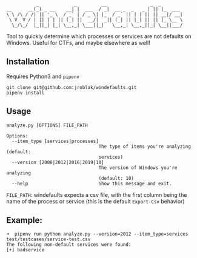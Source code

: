 ```
           _             _         __                _  _
__      __(_) _ __    __| |  ___  / _|  __ _  _   _ | || |_  ___
\ \ /\ / /| || '_ \  / _` | / _ \| |_  / _` || | | || || __|/ __|
 \ V  V / | || | | || (_| ||  __/|  _|| (_| || |_| || || |_ \__ \
  \_/\_/  |_||_| |_| \__,_| \___||_|   \__,_| \__,_||_| \__||___/

```
Tool to quickly determine which processes or services are not defaults on Windows. Useful for CTFs, and maybe elsewhere as well!

## Installation
Requires Python3 and `pipenv`
```
git clone git@github.com:jroblak/windefaults.git
pipenv install
```

## Usage
```
analyze.py [OPTIONS] FILE_PATH

Options:
  --item_type [services|processes]
                                  The type of items you're analyzing (default:
                                  services)
  --version [2008|2012|2016|2019|10]
                                  The version of Windows you're analyzing
                                  (default: 10)
  --help                          Show this message and exit.
```
`FILE_PATH`: windefaults expects a csv file, with the first column being the name of the process
or service (this is the default `Export-Csv` behavior)

## Example:
```
➜  pipenv run python analyze.py --version=2012 --item_type=services test/testcases/service-test.csv
The following non-default services were found:
[+] badservice
```
